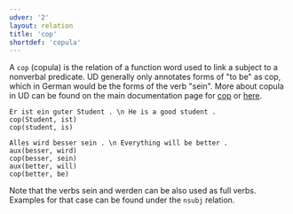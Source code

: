 ```yaml
---
udver: '2'
layout: relation
title: 'cop'
shortdef: 'copula'
---
```


A `cop` (copula) is the relation of a function word used to link a subject to a nonverbal predicate. UD generally only annotates forms of "to be" as cop, which in German would be the forms of the verb "sein". More about copula in UD can be found on the main documentation page for [cop]() or [here](https://universaldependencies.org/v2/copula.html#guidelines-for-udv2).

~~~ sdparse
Er ist ein guter Student . \n He is a good student .
cop(Student, ist)
cop(student, is)
~~~

~~~ sdparse
Alles wird besser sein . \n Everything will be better .
aux(besser, wird)
cop(besser, sein)
aux(better, will)
cop(better, be)
~~~

Note that the verbs sein and werden can be also used as full verbs. Examples for that case can be found under the `nsubj` relation.
<!-- Interlanguage links updated Út zář 29 20:43:14 CEST 2020 -->
